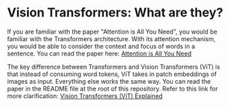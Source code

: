 # Vision Transformers: What are they?

If you are familiar with the paper "Attention is All You Need", you would be familiar
with the Transformers architecture. With its attention mechanism, you would be able to
consider the context and focus of words in a sentence.
You can read the paper here: [Attention is All You Need](https://arxiv.org/abs/1706.03762)

The key difference between Transformers and Vision Transformers (ViT) is that instead of
consuming word tokens, ViT takes in patch embeddings of images as input. Everything else
works the same way. You can read the paper in the README file at the root of this repository.
Refer to this link for more
clarification: [Vision Transformers (ViT) Explained](https://www.pinecone.io/learn/series/image-search/vision-transformers/)